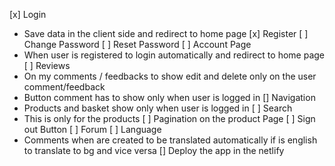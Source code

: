 [x] Login
- Save data in the client side and redirect to home page
[x] Register
[ ] Change Password
[ ] Reset Password
[ ] Account Page
- When user is registered to login automatically and redirect to home page
[ ] Reviews
- On my comments / feedbacks to show edit and delete only on the user comment/feedback
- Button comment has to show only when user is logged in
[] Navigation
- Products and basket show only when user is logged in
[ ] Search
- This is only for the products
[ ] Pagination on the product Page
[ ] Sign out Button
[ ] Forum
[ ] Language
- Comments when are created to be translated automatically if is english to translate to bg and vice versa
[] Deploy the app in the netlify